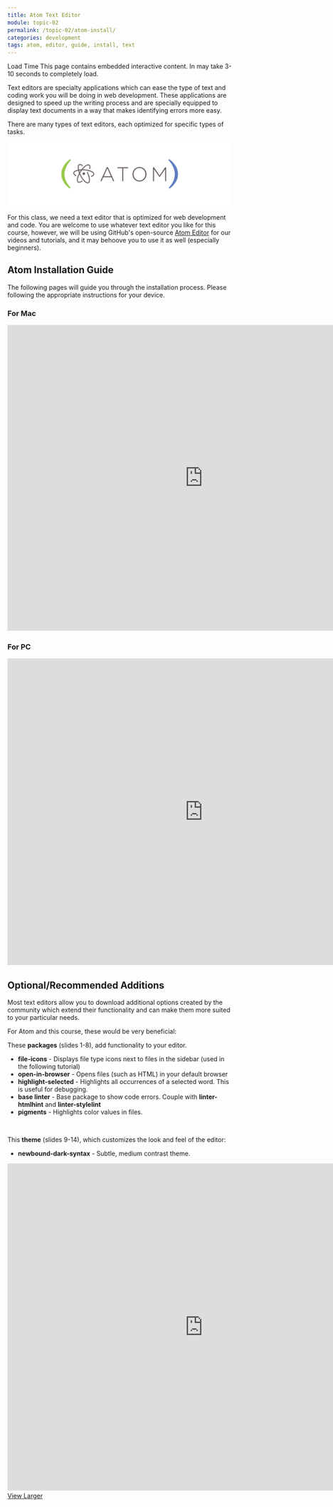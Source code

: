 ```yaml
---
title: Atom Text Editor
module: topic-02
permalink: /topic-02/atom-install/
categories: development
tags: atom, editor, guide, install, text
---
```


<div class="divider-heading"></div>


<span class="label label-warning">Load Time</span> This page contains embedded interactive content. In may take 3-10 seconds to completely load.

Text editors are specialty applications which can ease the type of text and coding work you will be doing in web development. These applications are designed to speed up the writing process and are specially equipped to display text documents in a way that makes identifying errors more easy.

There are many types of text editors, each optimized for specific types of tasks.

<img src="../img/logo-atom.png" alt="Atom text editor logo" />

For this class, we need a text editor that is optimized for web development and code. You are welcome to use whatever text editor you like for this course, however, we will be using GitHub's open-source <a href="https://atom.io" target="_blank">Atom Editor</a> for our videos and tutorials, and it may behoove you to use it as well (especially beginners).


<div class="divider-pg"></div>


## Atom Installation Guide
The following pages will guide you through the installation process. Please following the appropriate instructions for your device.


### For Mac
<iframe src="https://umontanamediaarts.com/MART341/wp-admin/admin-ajax.php?action=h5p_embed&id=6" width="877" height="686" frameborder="0" allowfullscreen="allowfullscreen"></iframe><script src="https://umontanamediaarts.com/MART341/wp-content/plugins/h5p/h5p-php-library/js/h5p-resizer.js" charset="UTF-8"></script>


### For PC
<iframe src="https://umontanamediaarts.com/MART341/wp-admin/admin-ajax.php?action=h5p_embed&id=7" width="877" height="688" frameborder="0" allowfullscreen="allowfullscreen"></iframe><script src="https://umontanamediaarts.com/MART341/wp-content/plugins/h5p/h5p-php-library/js/h5p-resizer.js" charset="UTF-8"></script>


<div class="divider-pg"></div>


## Optional/Recommended Additions
Most text editors allow you to download additional options created by the community which extend their functionality and can make them more suited to your particular needs.

For Atom and this course, these would be very beneficial:

These **packages** (slides 1-8), add functionality to your editor.
- **file-icons** - Displays file type icons next to files in the sidebar (used in the following tutorial)
- **open-in-browser** - Opens files (such as HTML) in your default browser
- **highlight-selected** - Highlights all occurrences of a selected word. This is useful for debugging.
- **base linter** - Base package to show code errors. Couple with **linter-htmlhint** and **linter-stylelint**
- **pigments** - Highlights color values in files.

<br>

This **theme** (slides 9-14), which customizes the look and feel of the editor:
- **newbound-dark-syntax** - Subtle, medium contrast theme.

<iframe src="https://umontanamediaarts.com/MART341/wp-admin/admin-ajax.php?action=h5p_embed&id=8" width="877" height="734" frameborder="0" allowfullscreen="allowfullscreen"></iframe><script src="https://umontanamediaarts.com/MART341/wp-content/plugins/h5p/h5p-php-library/js/h5p-resizer.js" charset="UTF-8"></script>
<a href="https://umontanamediaarts.com/MART341/wp-admin/admin-ajax.php?action=h5p_embed&id=8" class="btn btn-default btn-xs" target="_blank">View Larger</a>
